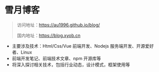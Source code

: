 # 雪月博客

> 访问地址：https://au1996.github.io/blog/
>
> 国内地址：https://blog.xyob.cn

- 主要涉及技术：Html/Css/Vue 前端开发、Nodejs 服务端开发、开源爱好者、Linux
- 前端开发笔记、前端技术文章、npm 开源库等
- 将深入探讨相关技术，包括行业动态，设计模式，框架使用等
